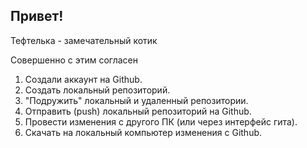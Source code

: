 ## Привет!

Тефтелька - замечательный котик

Совершенно с этим согласен

1. Создали аккаунт на Github.
2. Создать локальный репозиторий.
3. "Подружить" локальный и удаленный репозитории. 
4. Отправить (push) локальный репозиторий на Github.
5. Провести изменения с другого ПК (или через интерфейс гита).
6. Скачать на локальный компьютер изменения с Github.
